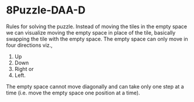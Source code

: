 # 8Puzzle-DAA-D
 
 Rules for solving the puzzle.
Instead of moving the tiles in the empty space we can visualize moving the empty space in place of the
tile, basically swapping the tile with the empty space. The empty space can only move in four directions
viz.,
1. Up
2. Down
3. Right or
4. Left.

The empty space cannot move diagonally and can take only one step at a time (i.e. move the empty
space one position at a time).
